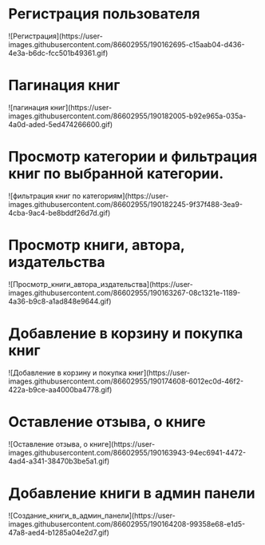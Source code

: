 <h1>Регистрация пользователя</h1>
![Регистрация](https://user-images.githubusercontent.com/86602955/190162695-c15aab04-d436-4e3a-b6dc-fcc501b49361.gif)

<h1>Пагинация книг</h1>
![пагинация книг](https://user-images.githubusercontent.com/86602955/190182005-b92e965a-035a-4a0d-aded-5ed474266600.gif)

<h1>Просмотр категории и фильтрация книг по выбранной категории.</h1>
![фильтрация книг по категориям](https://user-images.githubusercontent.com/86602955/190182245-9f37f488-3ea9-4cba-9ac4-be8bddf26d7d.gif)

<h1>Просмотр книги, автора, издательства</h1>
![Просмотр_книги_автора_издательства](https://user-images.githubusercontent.com/86602955/190163267-08c1321e-1189-4a36-b9c8-a1ad848e9644.gif)

<h1>Добавление в корзину и покупка книг</h1>
![Добавление в корзину и покупка книг](https://user-images.githubusercontent.com/86602955/190174608-6012ec0d-46f2-422a-b9ce-aa4000ba4778.gif)

<h1>Оставление отзыва, о книге</h1>
![Оставление отзыва, о книге](https://user-images.githubusercontent.com/86602955/190163943-94ec6941-4472-4ad4-a341-38470b3be5a1.gif)

<h1>Добавление книги в админ панели</h1>
![Создание_книги_в_админ_панели](https://user-images.githubusercontent.com/86602955/190164208-99358e68-e1d5-47a8-aed4-b1285a04e2d7.gif)

